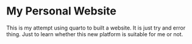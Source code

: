 # My Personal Website

This is my attempt using quarto to built a website. It is just try and error thing. Just to learn whether this new platform is suitable for me or not. 
